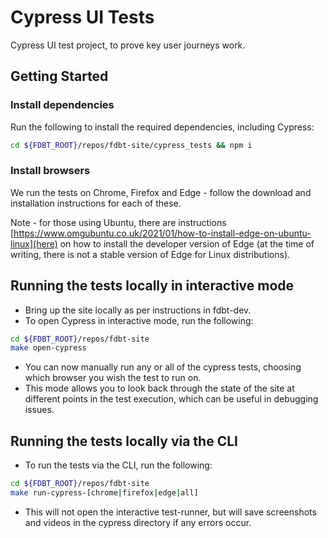 # Cypress UI Tests

Cypress UI test project, to prove key user journeys work.

## Getting Started

### Install dependencies

Run the following to install the required dependencies, including Cypress:

```bash
cd ${FDBT_ROOT}/repos/fdbt-site/cypress_tests && npm i
```

### Install browsers

We run the tests on Chrome, Firefox and Edge - follow the download and installation instructions for each of these.

Note - for those using Ubuntu, there are instructions [https://www.omgubuntu.co.uk/2021/01/how-to-install-edge-on-ubuntu-linux](here) on how to install the developer version of Edge (at the time of writing, there is not a stable version of Edge for Linux distributions).

## Running the tests locally in interactive mode

- Bring up the site locally as per instructions in fdbt-dev.
- To open Cypress in interactive mode, run the following:

```bash
cd ${FDBT_ROOT}/repos/fdbt-site
make open-cypress
```

- You can now manually run any or all of the cypress tests, choosing which browser you wish the test to run on.
- This mode allows you to look back through the state of the site at different points in the test execution, which can be useful in debugging issues.

## Running the tests locally via the CLI

- To run the tests via the CLI, run the following:

```bash
cd ${FDBT_ROOT}/repos/fdbt-site
make run-cypress-[chrome|firefox|edge|all]
```

- This will not open the interactive test-runner, but will save screenshots and videos in the cypress directory if any errors occur.
